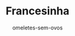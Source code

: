 ---
layout: post-2
title: "Francesinha"
type: ["Almoço/Jantar"]
permalink: /Francesinha/
description: "Francesinha vegana com tofu, pleurothus, linguiça e curgete, regada com um molho delicioso"
image: "/assets/img/francesinha2.jpeg"
serve: 2 refeições
diet: ["S/Gluten"]
time-total: 60
time-prepar: 30
time-confe: 30
author: omeletes-sem-ovos
ingredients: 
  molho:
    - 1 chávena | de chá de polpa de tomate
    - 2 dl | de creveja
    - 1/2 chávena de chá | de leite vegetal
    - 1 dl | de natas vegetais
    - 1 colher de chá | de alho em pó
    - 1 folha | de louro 
    - 1/2 cubo  | de caldo de legumes
    - 1 colher de chá | de mostarda
    - 1 colher de chá | de molho de soja
    - 1 colher de chá | de molho inglês
    - "|Paprika fumada q.b."
    - "|Sal q.b."
  o recheio:
    - 4 fatias de pão de forma
    - 8 fatias | de queijo vegetal (uso da violife)
    - 100 gr | de pleurothus
    - 4 | linguiças vegan
    - 200gr | de tofu
    - 8 fatias | de crojete
instructions:
  molho:
    - Juntar os ingredientes todos numa panela, e deixar apurar bem. Quanto mais tempo melhor, mas deixar no minimo meia hora.
  a francesinha:
    - Marinar o tofu a gosto (Costumo marinar em molho de soja, alho em pó, sriracha e limão).
    - Grelhar o tofu em um fio de azeite. Guardar de lado.
    - Numa frigideira, meter um fio de azeite e deixar aquecer bem. 
    - Grelhar os cogumelos na frigideira. Temperar com sal e pimenta.
    - O mesmo para a crojete.
    - Para a linguiça cortar a meio e grelhar até ficar tostado.
    - Tostar o pão.
    - Montar a francesinha ordem de preferencia. Costumo deixar a crojete em baixo, depois o tofu, a linguiça e os pleurothus.
    - Depois meter o queijo por cima da francesinha, meter 3 conchas de molho.
    - Levar ao microondas por 1 minuto para o quejo derreter bem.
    - Está pronto a servir. Costumo fritar batatas fritas na air fryer para acompanhar
notes: 
  - "-&nbsp;O molho desta receita foi inspirado na receita do blog da [omelete sem ovos](https://www.exemplo.com)."
  - "-&nbsp;O resto da receita foi personalizado por nós, personalizem também com ingredientes que achem que fiquem bem."
---